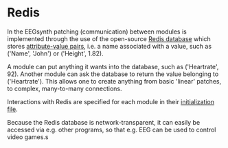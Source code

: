 # Redis

In the EEGsynth patching (communication) between modules is implemented through the use of the 
open-source [Redis database](http://Redis.io/) which stores 
[attribute-value pairs](https://en.wikipedia.org/wiki/Attribute%E2%80%93value_pair), i.e. a name associated
with a value, such as ('Name', 'John') or ('Height', 1.82). 

A module can put anything it wants into the database, such as ('Heartrate', 92). 
Another module can ask the database to return the value belonging to ('Heartrate'). 
This allows one to create anything from basic 'linear' patches, to complex, many-to-many connections.

Interactions with Redis are specified for each module in their [initialization file](inifile.md). 

Because the Redis database is network-transparent, it can easily be accessed via e.g. other 
programs, so that e.g. EEG can be used to control video games.s 
